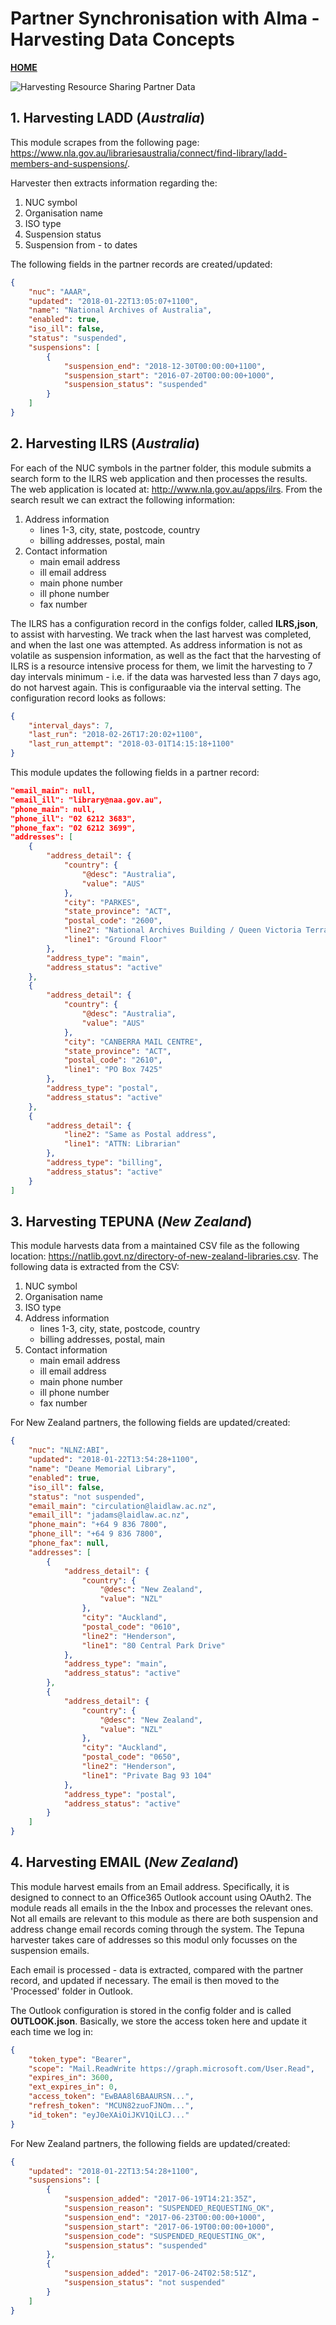 # Partner Synchronisation with Alma - Harvesting Data Concepts
__[HOME](README.md)__

![Harvesting Resource Sharing Partner Data](rsp-harvest-01.png)

## 1. Harvesting LADD (_Australia_)

This module scrapes from the following page: https://www.nla.gov.au/librariesaustralia/connect/find-library/ladd-members-and-suspensions/.

Harvester then extracts information regarding the:

1.  NUC symbol
1.  Organisation name
1.  ISO type
1.  Suspension status
1.  Suspension from - to dates

The following fields in the partner records are created/updated:

```json
{
    "nuc": "AAAR",
    "updated": "2018-01-22T13:05:07+1100",
    "name": "National Archives of Australia",
    "enabled": true,
    "iso_ill": false,
    "status": "suspended",
    "suspensions": [
        {
            "suspension_end": "2018-12-30T00:00:00+1100",
            "suspension_start": "2016-07-20T00:00:00+1000",
            "suspension_status": "suspended"
        }
    ]
}
```

## 2. Harvesting ILRS (_Australia_)

For each of the NUC symbols in the partner folder, this module submits a search form to the ILRS web application and then processes the results. The web application is located at: http://www.nla.gov.au/apps/ilrs. From the search result we can extract the following information:

1.  Address information
    -   lines 1-3, city, state, postcode, country
    -   billing addresses, postal, main
1.  Contact information
    -   main email address
    -   ill email address
    -   main phone number
    -   ill phone number
    -   fax number

The ILRS has a configuration record in the configs folder, called __ILRS,json__, to assist with harvesting. We track when the last harvest was completed, and when the last one was attempted. As address information is not as volatile as suspension information, as well as the fact that the harvesting of ILRS is a resource intensive process for them, we limit the harvesting to 7 day intervals minimum - i.e. if the data was harvested less than 7 days ago, do not harvest again. This is configuraable via the interval setting. The configuration record looks as follows:

```json
{
    "interval_days": 7,
    "last_run": "2018-02-26T17:20:02+1100",
    "last_run_attempt": "2018-03-01T14:15:18+1100"
}
```

This module updates the following fields in a partner record:

```json
"email_main": null,
"email_ill": "library@naa.gov.au",
"phone_main": null,
"phone_ill": "02 6212 3683",
"phone_fax": "02 6212 3699",
"addresses": [
    {
        "address_detail": {
            "country": {
                "@desc": "Australia",
                "value": "AUS"
            },
            "city": "PARKES",
            "state_province": "ACT",
            "postal_code": "2600",
            "line2": "National Archives Building / Queen Victoria Terrace",
            "line1": "Ground Floor"
        },
        "address_type": "main",
        "address_status": "active"
    },
    {
        "address_detail": {
            "country": {
                "@desc": "Australia",
                "value": "AUS"
            },
            "city": "CANBERRA MAIL CENTRE",
            "state_province": "ACT",
            "postal_code": "2610",
            "line1": "PO Box 7425"
        },
        "address_type": "postal",
        "address_status": "active"
    },
    {
        "address_detail": {
            "line2": "Same as Postal address",
            "line1": "ATTN: Librarian"
        },
        "address_type": "billing",
        "address_status": "active"
    }
]
```

## 3. Harvesting TEPUNA (_New Zealand_)

This module harvests data from a maintained CSV file as the following location: https://natlib.govt.nz/directory-of-new-zealand-libraries.csv.
The following data is extracted from the CSV:

1.  NUC symbol
1.  Organisation name
1.  ISO type
1.  Address information
    -   lines 1-3, city, state, postcode, country
    -   billing addresses, postal, main
1.  Contact information
    -   main email address
    -   ill email address
    -   main phone number
    -   ill phone number
    -   fax number

For New Zealand partners, the following fields are updated/created:

```json
{
    "nuc": "NLNZ:ABI",
    "updated": "2018-01-22T13:54:28+1100",
    "name": "Deane Memorial Library",
    "enabled": true,
    "iso_ill": false,
    "status": "not suspended",
    "email_main": "circulation@laidlaw.ac.nz",
    "email_ill": "jadams@laidlaw.ac.nz",
    "phone_main": "+64 9 836 7800",
    "phone_ill": "+64 9 836 7800",
    "phone_fax": null,
    "addresses": [
        {
            "address_detail": {
                "country": {
                    "@desc": "New Zealand",
                    "value": "NZL"
                },
                "city": "Auckland",
                "postal_code": "0610",
                "line2": "Henderson",
                "line1": "80 Central Park Drive"
            },
            "address_type": "main",
            "address_status": "active"
        },
        {
            "address_detail": {
                "country": {
                    "@desc": "New Zealand",
                    "value": "NZL"
                },
                "city": "Auckland",
                "postal_code": "0650",
                "line2": "Henderson",
                "line1": "Private Bag 93 104"
            },
            "address_type": "postal",
            "address_status": "active"
        }
    ]
}
```

## 4. Harvesting EMAIL (_New Zealand_)

This module harvest emails from an Email address. Specifically, it is designed to connect to an Office365 Outlook account using OAuth2. The module reads all emails in the the Inbox and processes the relevant ones. Not all emails are relevant to this module as there are both suspension and address change email records coming through the system. The Tepuna harvester takes care of addresses so this modul only focusses on the suspension emails.

Each email is processed - data is extracted, compared with the partner record, and updated if necessary. The email is then moved to the 'Processed' folder in Outlook.

The Outlook configuration is stored in the config folder and is called __OUTLOOK.json__. Basically, we store the access token here and update it each time we log in:

```json
{
    "token_type": "Bearer",
    "scope": "Mail.ReadWrite https://graph.microsoft.com/User.Read",
    "expires_in": 3600,
    "ext_expires_in": 0,
    "access_token": "EwBAA8l6BAAURSN...",
    "refresh_token": "MCUN82zuoFJNOm...",
    "id_token": "eyJ0eXAiOiJKV1QiLCJ..."
}
```

For New Zealand partners, the following fields are updated/created:

```json
{
    "updated": "2018-01-22T13:54:28+1100",
    "suspensions": [
        {
            "suspension_added": "2017-06-19T14:21:35Z",
            "suspension_reason": "SUSPENDED_REQUESTING_OK",
            "suspension_end": "2017-06-23T00:00:00+1000",
            "suspension_start": "2017-06-19T00:00:00+1000",
            "suspension_code": "SUSPENDED_REQUESTING_OK",
            "suspension_status": "suspended"
        },
        {
            "suspension_added": "2017-06-24T02:58:51Z",
            "suspension_status": "not suspended"
        }
    ]
}
```
